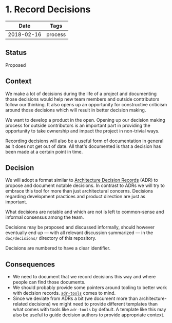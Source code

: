 # 1. Record Decisions

| Date       | Tags    |
|------------|---------|
| 2018-02-16 | process |

## Status

Proposed

## Context

We make a lot of decisions during the life of a project and
documenting those decisions would help new team members and outside
contributors follow our thinking. It also opens up an opportunity for
constructive criticism around those decisions which will result
in better decision making.

We want to develop a product in the open. Opening up our decision making process for outside contributors is an important part in providing the opportunity to take ownership and impact the project in non-trivial ways.

Recording decisions will also be a useful form of documentation in general as it does not get out of date. All that's documented is that a decision has been made at a certain point in time.

## Decision

We will adopt a format similar to [Architecture Decision
Records](http://thinkrelevance.com/blog/2011/11/15/documenting-architecture-decisions) (ADR)
to propose and document notable decisions. In contrast to ADRs we will try to embrace this tool for more than just architectural concerns. Decisions regarding development practices and product direction are just as important.

What decisions are notable and which are not is left to common-sense and informal consensus among the team.

Decisions may be proposed and discussed informally, should however eventually end up — with all relevant discussion summarized — in the `doc/decisions/` directory of this repository.

Decisions are numbered to have a clear identifier.

## Consequences

- We need to document that we record decisions this way and where people can find those documents.
- We should probably provide some pointers around tooling to better work with decision records. [`adr-tools`](https://github.com/npryce/adr-tools) comes to mind.
- Since we deviate from ADRs a bit (we document more than architecture-related decisions) we might need to provide different templates than what comes with tools like `adr-tools` by default.
  A template like this may also be useful to guide decision authors to provide appropriate context.

